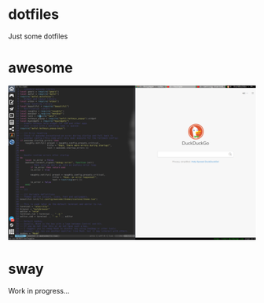 # dotfiles
Just some dotfiles

# awesome

![Awesome screenshot](https://raw.githubusercontent.com/suharelli/dotfiles/master/images/awesome-screenshot.png)

# sway
Work in progress...
